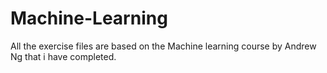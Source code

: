 # Machine-Learning

All the exercise files are based on the Machine learning course by Andrew Ng that i have completed. 
